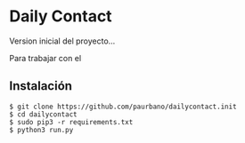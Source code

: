 # Daily Contact
Version inicial del proyecto...

Para trabajar con el

## Instalación

    $ git clone https://github.com/paurbano/dailycontact.init
    $ cd dailycontact
    $ sudo pip3 -r requirements.txt
    $ python3 run.py
